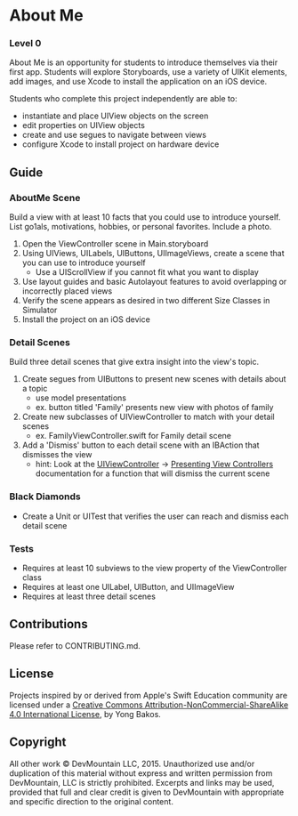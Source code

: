 # About Me

### Level 0

About Me is an opportunity for students to introduce themselves via their first app. Students will explore Storyboards, use a variety of UIKit elements, add images, and use Xcode to install the application on an iOS device.

Students who complete this project independently are able to:

* instantiate and place UIView objects on the screen
* edit properties on UIView objects
* create and use segues to navigate between views
* configure Xcode to install project on hardware device

## Guide

### AboutMe Scene

Build a view with at least 10 facts that you could use to introduce yourself. List go1als, motivations, hobbies, or personal favorites. Include a photo.

1. Open the ViewController scene in Main.storyboard
2. Using UIViews, UILabels, UIButtons, UIImageViews, create a scene that you can use to introduce yourself
    * Use a UIScrollView if you cannot fit what you want to display
3. Use layout guides and basic Autolayout features to avoid overlapping or incorrectly placed views
4. Verify the scene appears as desired in two different Size Classes in Simulator
5. Install the project on an iOS device

### Detail Scenes

Build three detail scenes that give extra insight into the view's topic.

1. Create segues from UIButtons to present new scenes with details about a topic
    * use model presentations
    * ex. button titled 'Family' presents new view with photos of family
2. Create new subclasses of UIViewController to match with your detail scenes
    * ex. FamilyViewController.swift for Family detail scene
3. Add a 'Dismiss' button to each detail scene with an IBAction that dismisses the view
    * hint: Look at the [UIViewController][URL-Documentation-UIViewController] -> [Presenting View Controllers][URL-Documentation-UIViewController-Presenting View Controllers] documentation for a function that will dismiss the current scene

[URL-Documentation-UIViewController]: https://developer.apple.com/library/ios/documentation/UIKit/Reference/UIViewController_Class/index.html
[URL-Documentation-UIViewController-Presenting View Controllers]: https://developer.apple.com/library/ios/documentation/UIKit/Reference/UIViewController_Class/#//apple_ref/doc/uid/TP40006926-CH3-SW96

### Black Diamonds

* Create a Unit or UITest that verifies the user can reach and dismiss each detail scene

### Tests

* Requires at least 10 subviews to the view property of the ViewController class
* Requires at least one UILabel, UIButton, and UIImageView
* Requires at least three detail scenes

## Contributions

Please refer to CONTRIBUTING.md.

## License

Projects inspired by or derived from Apple's Swift Education community are licensed under a [Creative Commons Attribution-NonCommercial-ShareAlike 4.0 International License](https://creativecommons.org/licenses/by-nc-sa/4.0/), by Yong Bakos.

## Copyright

All other work © DevMountain LLC, 2015. Unauthorized use and/or duplication of this material without express and written permission from DevMountain, LLC is strictly prohibited. Excerpts and links may be used, provided that full and clear credit is given to DevMountain with appropriate and specific direction to the original content.